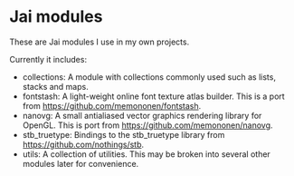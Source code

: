 # Jai modules

These are Jai modules I use in my own projects.

Currently it includes:
* collections: A module with collections commonly used such as lists, stacks and maps.
* fontstash: A light-weight online font texture atlas builder. This is a port from https://github.com/memononen/fontstash.
* nanovg: A small antialiased vector graphics rendering library for OpenGL. This is port from https://github.com/memononen/nanovg.
* stb_truetype: Bindings to the stb_truetype library from https://github.com/nothings/stb.
* utils: A collection of utilities. This may be broken into several other modules later for convenience.
